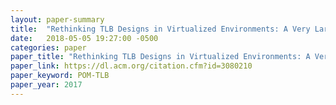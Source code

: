 ```yaml
---
layout: paper-summary
title:  "Rethinking TLB Designs in Virtualized Environments: A Very Large Part-of-Memory TLB"
date:   2018-05-05 19:27:00 -0500
categories: paper
paper_title: "Rethinking TLB Designs in Virtualized Environments: A Very Large Part-of-Memory TLB"
paper_link: https://dl.acm.org/citation.cfm?id=3080210
paper_keyword: POM-TLB
paper_year: 2017
---
```


